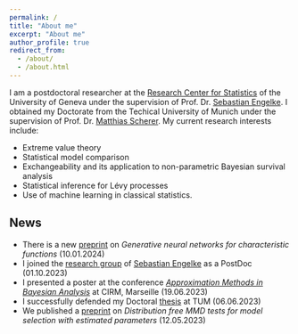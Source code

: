 ```yaml
---
permalink: /
title: "About me"
excerpt: "About me"
author_profile: true
redirect_from: 
  - /about/
  - /about.html
---
```


I am a postdoctoral researcher at the [Research Center for Statistics](https://www.unige.ch/gsem/en/research/institutes/rcs/) 
of the University of Geneva under the supervision of Prof. Dr. [Sebastian Engelke](http://www.sengelke.com/). I obtained my Doctorate from the Techical University of Munich under the supervision of Prof. Dr. [Matthias Scherer](https://www.math.cit.tum.de/en/mathfinance/staff/professors/prof-dr-matthias-scherer/). My current research interests include:
+ Extreme value theory
+ Statistical model comparison
+ Exchangeability and its application to non-parametric Bayesian survival analysis
+ Statistical inference for Lévy processes
+ Use of machine learning in classical statistics.




## News 

+ There is a new [preprint](https://arxiv.org/search/math?searchtype=author&query=Br%C3%BCck,+F) on *Generative neural networks for characteristic functions* (10.01.2024) 
+ I joined the [research group](https://www.unige.ch/gsem/en/research/institutes/rcs/) of [Sebastian Engelke](http://www.sengelke.com/) as a PostDoc (01.10.2023)
+ I presented a poster at the conference [*Approximation Methods in Bayesian Analysis*](https://conferences.cirm-math.fr/2768.html) at CIRM, Marseille (19.06.2023)
+ I successfully defended my Doctoral [thesis](https://mediatum.ub.tum.de/doc/1695145/document.pdf) at TUM (06.06.2023)
+ We published a [preprint](https://arxiv.org/abs/2305.07549) on *Distribution free MMD tests for model selection with estimated parameters* (12.05.2023)

